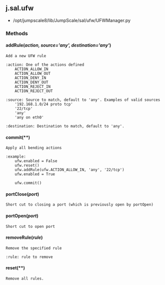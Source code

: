 <!-- toc -->
## j.sal.ufw

- /opt/jumpscale8/lib/JumpScale/sal/ufw/UFWManager.py

### Methods

#### addRule(*action, source='any', destination='any'*) 

```
Add a new UFW rule

:action: One of the actions defined
    ACTION_ALLOW_IN
    ACTION_ALLOW_OUT
    ACTION_DENY_IN
    ACTION_DENY_OUT
    ACTION_REJECT_IN
    ACTION_REJECT_OUT

:source: Source to match, default to 'any'. Examples of valid sources
    '192.168.1.0/24 proto tcp'
    '22/tcp'
    'any'
    'any on eth0'

:destination: Destination to match, default to 'any'.

```

#### commit(**) 

```
Apply all bending actions

:example:
    ufw.enabled = False
    ufw.reset()
    ufw.addRule(ufw.ACTION_ALLOW_IN, 'any', '22/tcp')
    ufw.enabled = True

    ufw.commit()

```

#### portClose(*port*) 

```
Short cut to closing a port (which is previously open by portOpen)

```

#### portOpen(*port*) 

```
Short cut to open port

```

#### removeRule(*rule*) 

```
Remove the specified rule

:rule: rule to remove

```

#### reset(**) 

```
Remove all rules.

```

